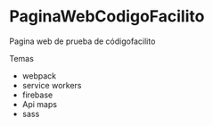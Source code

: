 # PaginaWebCodigoFacilito
Pagina web de prueba de códigofacilito 

Temas 
- webpack 
- service workers
- firebase
- Api maps 
- sass
